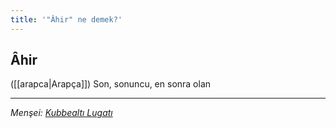 ```yaml
---
title: '"Âhir" ne demek?'
---
```


## Âhir
([[arapca|Arapça]]) Son, sonuncu, en sonra olan

---
*Menşei: [Kubbealtı Lugatı](https://www.lugatim.com/s/ahir)*